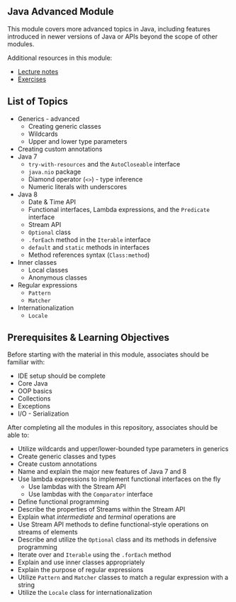 ## Java Advanced Module

This module covers more advanced topics in Java, including features introduced in newer versions of Java or APIs beyond the scope of other modules.

Additional resources in this module:
* [Lecture notes](./lecture-notes.md)
* [Exercises](./exercises.md)

## List of Topics
* Generics - advanced
  * Creating generic classes
  * Wildcards
  * Upper and lower type parameters
* Creating custom annotations
* Java 7
  * `try-with-resources` and the `AutoCloseable` interface
  * `java.nio` package
  * Diamond operator (`<>`) - type inference
  * Numeric literals with underscores
* Java 8
  * Date & Time API
  * Functional interfaces, Lambda expressions, and the `Predicate` interface
  * Stream API
  * `Optional` class
  * `.forEach` method in the `Iterable` interface
  * `default` and `static` methods in interfaces
  * Method references syntax (`Class:method`)
* Inner classes
  * Local classes
  * Anonymous classes
* Regular expressions
  * `Pattern`
  * `Matcher`
* Internationalization
  * `Locale`

## Prerequisites & Learning Objectives

Before starting with the material in this module, associates should be familiar with:
* IDE setup should be complete
* Core Java
* OOP basics
* Collections
* Exceptions
* I/O - Serialization

After completing all the modules in this repository, associates should be able to:
* Utilize wildcards and upper/lower-bounded type parameters in generics
* Create generic classes and types
* Create custom annotations
* Name and explain the major new features of Java 7 and 8
* Use lambda expressions to implement functional interfaces on the fly
  * Use lambdas with the Stream API
  * Use lambdas with the `Comparator` interface
* Define functional programming
* Describe the properties of Streams within the Stream API
* Explain what *intermediate* and *terminal* operations are
* Use Stream API methods to define functional-style operations on streams of elements
* Describe and utilize the `Optional` class and its methods in defensive programming
* Iterate over and `Iterable` using the `.forEach` method
* Explain and use inner classes appropriately
* Explain the purpose of regular expressions
* Utilize `Pattern` and `Matcher` classes to match a regular expression with a string
* Utilize the `Locale` class for internationalization
